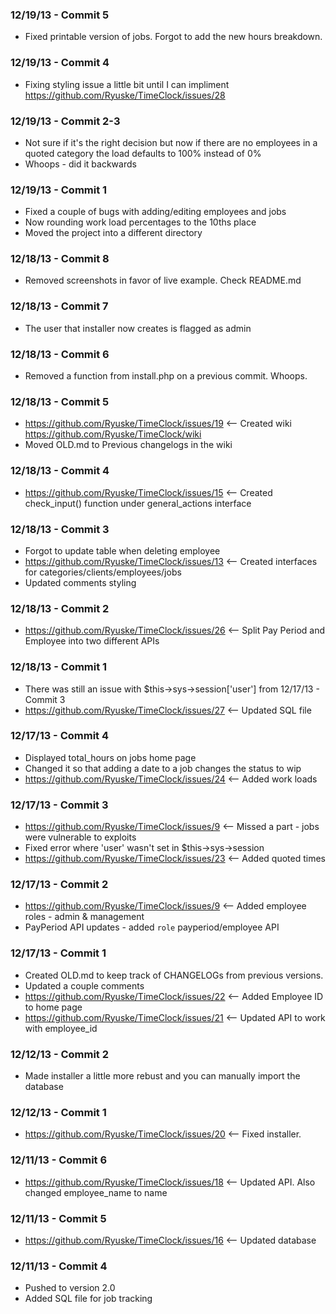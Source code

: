 ### 12/19/13 - Commit 5 ###
* Fixed printable version of jobs. Forgot to add the new hours breakdown.

### 12/19/13 - Commit 4 ###
* Fixing styling issue a little bit until I can impliment https://github.com/Ryuske/TimeClock/issues/28

### 12/19/13 - Commit 2-3 ###
* Not sure if it's the right decision but now if there are no employees in a quoted category the load defaults to 100% instead of 0%
* Whoops - did it backwards

### 12/19/13 - Commit 1 ###
* Fixed a couple of bugs with adding/editing employees and jobs
* Now rounding work load percentages to the 10ths place
* Moved the project into a different directory

### 12/18/13 - Commit 8 ###
* Removed screenshots in favor of live example. Check README.md

### 12/18/13 - Commit 7 ###
* The user that installer now creates is flagged as admin

### 12/18/13 - Commit 6 ###
* Removed a function from install.php on a previous commit. Whoops.

### 12/18/13 - Commit 5 ###
* https://github.com/Ryuske/TimeClock/issues/19 <-- Created wiki https://github.com/Ryuske/TimeClock/wiki
* Moved OLD.md to Previous changelogs in the wiki

### 12/18/13 - Commit 4 ###
* https://github.com/Ryuske/TimeClock/issues/15 <-- Created check_input() function under general_actions interface

### 12/18/13 - Commit 3 ###
* Forgot to update table when deleting employee
* https://github.com/Ryuske/TimeClock/issues/13 <-- Created interfaces for categories/clients/employees/jobs
* Updated comments styling

### 12/18/13 - Commit 2 ###
* https://github.com/Ryuske/TimeClock/issues/26 <-- Split Pay Period and Employee into two different APIs

### 12/18/13 - Commit 1 ###
* There was still an issue with $this->sys->session['user'] from 12/17/13 - Commit 3
* https://github.com/Ryuske/TimeClock/issues/27 <-- Updated SQL file

### 12/17/13 - Commit 4 ###
* Displayed total_hours on jobs home page
* Changed it so that adding a date to a job changes the status to wip
* https://github.com/Ryuske/TimeClock/issues/24 <-- Added work loads

### 12/17/13 - Commit 3 ###
* https://github.com/Ryuske/TimeClock/issues/9 <-- Missed a part - jobs were vulnerable to exploits
* Fixed error where 'user' wasn't set in $this->sys->session
* https://github.com/Ryuske/TimeClock/issues/23 <-- Added quoted times

### 12/17/13 - Commit 2 ###
* https://github.com/Ryuske/TimeClock/issues/9 <-- Added employee roles - admin & management
* PayPeriod API updates - added `role` payperiod/employee API

### 12/17/13 - Commit 1 ###
* Created OLD.md to keep track of CHANGELOGs from previous versions.
* Updated a couple comments
* https://github.com/Ryuske/TimeClock/issues/22 <-- Added Employee ID to home page
* https://github.com/Ryuske/TimeClock/issues/21 <-- Updated API to work with employee_id

### 12/12/13 - Commit 2 ###
* Made installer a little more rebust and you can manually import the database

### 12/12/13 - Commit 1 ###
* https://github.com/Ryuske/TimeClock/issues/20 <-- Fixed installer.

### 12/11/13 - Commit 6 ###
* https://github.com/Ryuske/TimeClock/issues/18 <-- Updated API. Also changed employee_name to name

### 12/11/13 - Commit 5 ###
* https://github.com/Ryuske/TimeClock/issues/16 <-- Updated database

### 12/11/13 - Commit 4 ###
* Pushed to version 2.0
* Added SQL file for job tracking